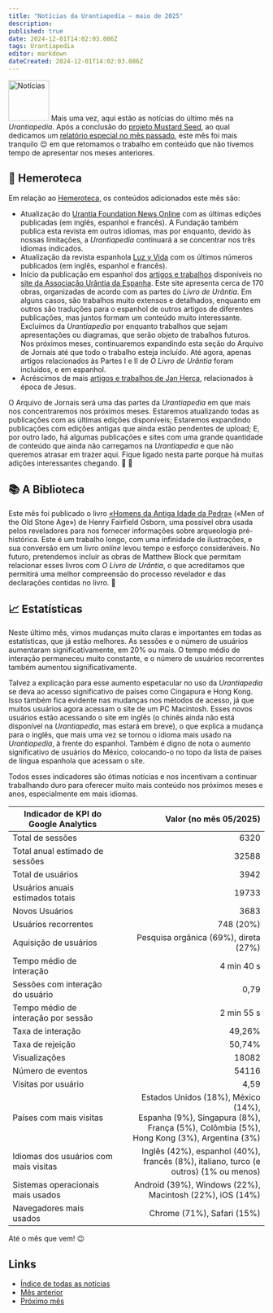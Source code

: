```yaml
---
title: "Notícias da Urantiapedia — maio de 2025"
description:
published: true
date: 2024-12-01T14:02:03.086Z
tags: Urantiapedia
editor: markdown
dateCreated: 2024-12-01T14:02:03.086Z
---
```


<img src="/_assets/svg/icon-news.svg" alt="Notícias" style="width: 80px;"> Mais uma vez, aqui estão as notícias do último mês na _Urantiapedia_. Após a conclusão do [projeto Mustard Seed](https://www.urantia.org/about-us/what-we-do/mustard-seed-grants-program), ao qual dedicamos um [relatório especial no mês passado](/pt/news/2025/Special), este mês foi mais tranquilo :relieved: em que retomamos o trabalho em conteúdo que não tivemos tempo de apresentar nos meses anteriores.

## :page_with_curl: Hemeroteca

Em relação ao [Hemeroteca](/en/article), os conteúdos adicionados este mês são:

- Atualização do [Urantia Foundation News Online](/en/index/articles_uf_news_online) com as últimas edições publicadas (em inglês, espanhol e francês). A Fundação também publica esta revista em outros idiomas, mas por enquanto, devido às nossas limitações, a _Urantiapedia_ continuará a se concentrar nos três idiomas indicados.
- Atualização da revista espanhola [Luz y Vida](/en/index/articles_luz_y_vida) com os últimos números publicados (em inglês, espanhol e francês).
- Início da publicação em espanhol dos [artigos e trabalhos](/en/index/articles_spain) disponíveis no [site da Associação Urântia da Espanha](https://aue.urantia-association.org/). Este site apresenta cerca de 170 obras, organizadas de acordo com as partes do _Livro de Urântia_. Em alguns casos, são trabalhos muito extensos e detalhados, enquanto em outros são traduções para o espanhol de outros artigos de diferentes publicações, mas juntos formam um conteúdo muito interessante. Excluímos da _Urantiapedia_ por enquanto trabalhos que sejam apresentações ou diagramas, que serão objeto de trabalhos futuros. Nos próximos meses, continuaremos expandindo esta seção do Arquivo de Jornais até que todo o trabalho esteja incluído. Até agora, apenas artigos relacionados às Partes I e II de _O Livro de Urântia_ foram incluídos, e em espanhol.
- Acréscimos de mais [artigos e trabalhos de Jan Herca](/en/index/articles_jan_herca), relacionados à época de Jesus.

O Arquivo de Jornais será uma das partes da _Urantiapedia_ em que mais nos concentraremos nos próximos meses. Estaremos atualizando todas as publicações com as últimas edições disponíveis; Estaremos expandindo publicações com edições antigas que ainda estão pendentes de upload; E, por outro lado, há algumas publicações e sites com uma grande quantidade de conteúdo que ainda não carregamos na _Urantiapedia_ e que não queremos atrasar em trazer aqui. Fique ligado nesta parte porque há muitas adições interessantes chegando. :tada: :mega:

## :books: A Biblioteca

Este mês foi publicado o livro [«Homens da Antiga Idade da Pedra»](/en/book/Henry_Fairfield_Osborn/Men_of_the_Old_Stone_Age) («Men of the Old Stone Age») de Henry Fairfield Osborn, uma possível obra usada pelos reveladores para nos fornecer informações sobre arqueologia pré-histórica. Este é um trabalho longo, com uma infinidade de ilustrações, e sua conversão em um livro _online_ levou tempo e esforço consideráveis. No futuro, pretendemos incluir as obras de Matthew Block que permitam relacionar esses livros com _O Livro de Urântia_, o que acreditamos que permitirá uma melhor compreensão do processo revelador e das declarações contidas no livro. :flashlight:

## :chart_with_upwards_trend: Estatísticas

Neste último mês, vimos mudanças muito claras e importantes em todas as estatísticas, que já estão melhores. As sessões e o número de usuários aumentaram significativamente, em 20% ou mais. O tempo médio de interação permaneceu muito constante, e o número de usuários recorrentes também aumentou significativamente.

Talvez a explicação para esse aumento espetacular no uso da _Urantiapedia_ se deva ao acesso significativo de países como Cingapura e Hong Kong. Isso também fica evidente nas mudanças nos métodos de acesso, já que muitos usuários agora acessam o site de um PC Macintosh. Esses novos usuários estão acessando o site em inglês (o chinês ainda não está disponível na _Urantiapedia_, mas estará em breve), o que explica a mudança para o inglês, que mais uma vez se tornou o idioma mais usado na _Urantiapedia_, à frente do espanhol. Também é digno de nota o aumento significativo de usuários do México, colocando-o no topo da lista de países de língua espanhola que acessam o site.

Todos esses indicadores são ótimas notícias e nos incentivam a continuar trabalhando duro para oferecer muito mais conteúdo nos próximos meses e anos, especialmente em mais idiomas.

Indicador de KPI do Google Analytics | Valor (no mês 05/2025)
--- | ---:
Total de sessões | 6320
Total anual estimado de sessões | 32588
Total de usuários | 3942
Usuários anuais estimados totais | 19733
Novos Usuários | 3683
Usuários recorrentes | 748 (20%)
Aquisição de usuários | Pesquisa orgânica (69%), direta (27%)
Tempo médio de interação | 4 min 40 s
Sessões com interação do usuário | 0,79
Tempo médio de interação por sessão | 2 min 55 s
Taxa de interação | 49,26%
Taxa de rejeição | 50,74%
Visualizações | 18082
Número de eventos | 54116
Visitas por usuário | 4,59
Países com mais visitas | Estados Unidos (18%), México (14%),<br> Espanha (9%), Singapura (8%),<br> França (5%), Colômbia (5%),<br> Hong Kong (3%), Argentina (3%)
Idiomas dos usuários com mais visitas | Inglês (42%), espanhol (40%), <br>francês (8%), italiano, turco (e outros) (1% ou menos)
Sistemas operacionais mais usados ​​| Android (39%), Windows (22%), Macintosh (22%), iOS (14%)
Navegadores mais usados ​​| Chrome (71%), Safari (15%)

Até o mês que vem! :wink:

## Links

- [Índice de todas as notícias](/pt/news)
- [Mês anterior](/pt/news/2025/Special)
- [Próximo mês](/pt/news/2025/06)
